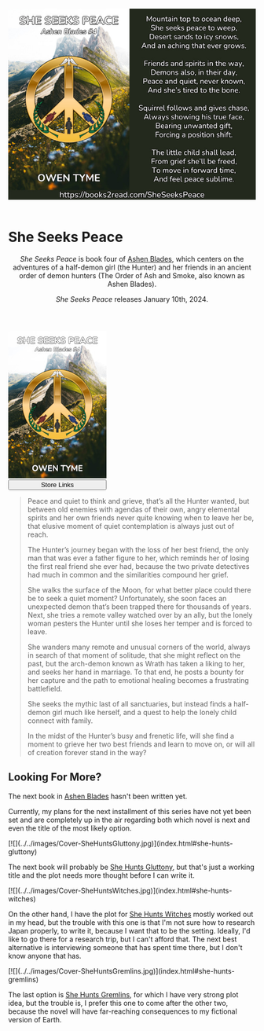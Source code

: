 <header>

[![](../../images/Flyer-SheSeeksPeace.jpg)](https://books2read.com/SheSeeksPeace)

</header>

# She Seeks Peace

<header>

*She Seeks Peace* is book four of [Ashen Blades](index.html), which centers on the adventures of a half-demon girl (the Hunter) and her friends in an ancient order of demon hunters (The Order of Ash and Smoke, also known as Ashen Blades).

*She Seeks Peace* releases January 10th, 2024.

</header>

><span class="book-cover">
[![](../../images/Cover-SheSeeksPeace.jpg)](https://books2read.com/SheSeeksPeace)  
[<button class="buy" style="display: inline-block; width: 100%; max-width: 200px;">Store Links</button>](https://books2read.com/SheSeeksPeace)
</span>
>Peace and quiet to think and grieve, that’s all the Hunter wanted, but between old enemies with agendas of their own, angry elemental spirits and her own friends never quite knowing when to leave her be, that elusive moment of quiet contemplation is always just out of reach.
>
> The Hunter’s journey began with the loss of her best friend, the only man that was ever a father figure to her, which reminds her of losing the first real friend she ever had, because the two private detectives had much in common and the similarities compound her grief.
>
> She walks the surface of the Moon, for what better place could there be to seek a quiet moment? Unfortunately, she soon faces an unexpected demon that’s been trapped there for thousands of years. Next, she tries a remote valley watched over by an ally, but the lonely woman pesters the Hunter until she loses her temper and is forced to leave.
>
> She wanders many remote and unusual corners of the world, always in search of that moment of solitude, that she might reflect on the past, but the arch-demon known as Wrath has taken a liking to her, and seeks her hand in marriage. To that end, he posts a bounty for her capture and the path to emotional healing becomes a frustrating battlefield.
>
> She seeks the mythic last of all sanctuaries, but instead finds a half-demon girl much like herself, and a quest to help the lonely child connect with family.
>
> In the midst of the Hunter’s busy and frenetic life, will she find a moment to grieve her two best friends and learn to move on, or will all of creation forever stand in the way?
><div style="clear: both;"></div>

## Looking For More?
The next book in [Ashen Blades](index.html) hasn't been written yet.

Currently, my plans for the next installment of this series have not yet been set and are completely up in the air regarding both which novel is next and even the title of the most likely option.

<span class="book-cover">
[![](../../images/Cover-SheHuntsGluttony.jpg)](index.html#she-hunts-gluttony)
</span>

The next book will probably be [She Hunts Gluttony](../../books.html#she-hunts-gluttony), but that's just a working title and the plot needs more thought before I can write it.

<div style="clear: both;"></div>

<span class="book-cover-right">
[![](../../images/Cover-SheHuntsWitches.jpg)](index.html#she-hunts-witches)
</span>

On the other hand, I have the plot for [She Hunts Witches](index.html#she-hunts-witches) mostly worked out in my head, but the trouble with this one is that I'm not sure how to research Japan properly, to write it, because I want that to be the setting.  Ideally, I'd like to go there for a research trip, but I can't afford that.  The next best alternative is interviewing someone that has spent time there, but I don't know anyone that has.

<div style="clear: both;"></div>

<span class="book-cover">
[![](../../images/Cover-SheHuntsGremlins.jpg)](index.html#she-hunts-gremlins)
</span>

The last option is [She Hunts Gremlins](index.html#she-hunts-gremlins), for which I have very strong plot idea, but the trouble is, I prefer this one to come after the other two, because the novel will have far-reaching consequences to my fictional version of Earth.

<div style="clear: both;"></div>
